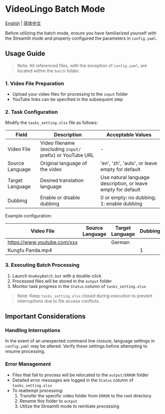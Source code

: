# VideoLingo Batch Mode

[English](./README.md) | [简体中文](./README.zh.md)

Before utilizing the batch mode, ensure you have familiarized yourself with the Streamlit mode and properly configured the parameters in `config.yaml`.

## Usage Guide

> Note: All referenced files, with the exception of `config.yaml`, are located within the `batch` folder.

### 1. Video File Preparation

- Upload your video files for processing to the `input` folder
- YouTube links can be specified in the subsequent step

### 2. Task Configuration

Modify the `tasks_setting.xlsx` file as follows:

| Field | Description | Acceptable Values |
|-------|-------------|-------------------|
| Video File | Video filename (excluding `input/` prefix) or YouTube URL | - |
| Source Language | Original language of the video | 'en', 'zh', 'auto', or leave empty for default |
| Target Language | Desired translation language | Use natural language description, or leave empty for default |
| Dubbing | Enable or disable dubbing | 0 or empty: no dubbing; 1: enable dubbing |

Example configuration:

| Video File | Source Language | Target Language | Dubbing |
|------------|-----------------|-----------------|---------|
| https://www.youtube.com/xxx | | German | |
| Kungfu Panda.mp4 | |  | 1 |

### 3. Executing Batch Processing

1. Launch `OneKeyBatch.bat` with a double-click
2. Processed files will be stored in the `output` folder
3. Monitor task progress in the `Status` column of `tasks_setting.xlsx`

> Note: Keep `tasks_setting.xlsx` closed during execution to prevent interruptions due to file access conflicts.


## Important Considerations

### Handling Interruptions

In the event of an unexpected command line closure, language settings in `config.yaml` may be altered. Verify these settings before attempting to resume processing.

### Error Management

- Files that fail to process will be relocated to the `output/ERROR` folder
- Detailed error messages are logged in the `Status` column of `tasks_setting.xlsx`
- To reattempt processing:
  1. Transfer the specific video folder from `ERROR` to the root directory
  2. Rename this folder to `output`
  3. Utilize the Streamlit mode to reinitiate processing

